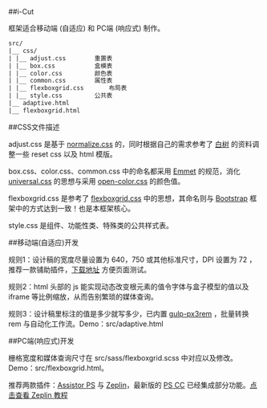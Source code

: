 ﻿##i-Cut

框架适合移动端 (自适应) 和 PC端 (响应式) 制作。

```txt
src/
|__ css/
| |__ adjust.css		重置表
| |__ box.css			盒模表
| |__ color.css			颜色表
| |__ common.css		属性表
| |__ flexboxgrid.css		布局表
| |__ style.css			公共表
|__ adaptive.html
|__ flexboxgrid.html
```
##CSS文件描述

adjust.css 是基于 [normalize.css](https://github.com/necolas/normalize.css) 的，同时根据自己的需求参考了 [白树](http://www.cnblogs.com/PeunZhang/p/3407453.html) 的资料调整一些 reset css 以及 html 模版。

box.css、color.css、common.css 中的命名都采用 [Emmet](http://emmet.io/) 的规范，消化 [universal.css](https://github.com/marmelab/universal.css) 的思想与采用 [open-color.css](https://github.com/yeun/open-color) 的颜色值。

flexboxgrid.css 是参考了 [flexboxgrid.css](https://github.com/kristoferjoseph/flexboxgrid) 中的思想，其命名则与 [Bootstrap](https://github.com/twbs/bootstrap) 框架中的方式达到一致！也是本框架核心。

style.css 是组件、功能性类、特殊类的公共样式表。

##移动端(自适应)开发

规则1：设计稿的宽度尽量设置为 640，750 或其他标准尺寸，DPI 设置为 72 ，推荐一款铺助插件，[下载地址](https://chrome.google.com/webstore/detail/perfectpixel-by-welldonec/dkaagdgjmgdmbnecmcefdhjekcoceebi?utm_source=chrome-app-launcher-info-dialog) 方便页面测试。

规则2：html 头部的 js 能实现动态改变根元素的值令字体与盒子模型的值以及 iframe 等比例缩放，从而告别繁琐的媒体查询。

规则3：设计稿里标注的值是多少就写多少，已内置 [gulp-px3rem](https://www.npmjs.com/package/gulp-px3rem) ，批量转换 rem 与自动化工作流。Demo：src/adaptive.html

##PC端(响应式)开发

栅格宽度和媒体查询尺寸在 src/sass/flexboxgrid.scss 中对应以及修改。Demo：src/flexboxgrid.html。

推荐两款插件：[Assistor PS](http://witstudio.net/) 与 [Zeplin](https://zeplin.io/)，最新版的 [PS CC](http://www.adobe.com/products/photoshop.html) 已经集成部分功能。[点击查看 Zeplin 教程](http://blog.163.com/zbj_jbz/blog/static/212615164201692210316119/)